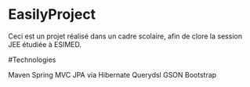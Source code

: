 # EasilyProject
Ceci est un projet réalisé dans un cadre scolaire, afin de clore la session JEE étudiée à ESIMED.

#Technologies 

Maven
Spring MVC
JPA via Hibernate
Querydsl
GSON
Bootstrap
